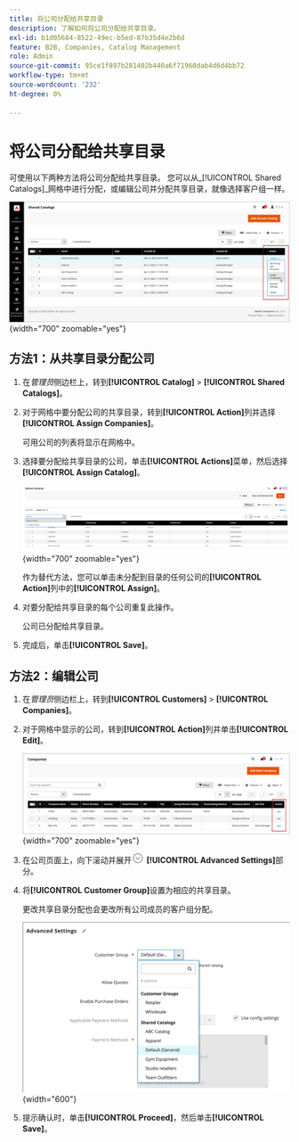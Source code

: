 ```yaml
---
title: 将公司分配给共享目录
description: 了解如何将公司分配给共享目录。
exl-id: b1d05684-8522-49ec-b5ed-87b35d4e2b6d
feature: B2B, Companies, Catalog Management
role: Admin
source-git-commit: 95ce1f897b281402b440a6f71960dab4d6d4bb72
workflow-type: tm+mt
source-wordcount: '232'
ht-degree: 0%

---
```


# 将公司分配给共享目录

可使用以下两种方法将公司分配给共享目录。 您可以从&#x200B;_[!UICONTROL Shared Catalogs]_网格中进行分配，或编辑公司并分配共享目录，就像选择客户组一样。

![分配公司](./assets/shared-catalog-assign-companies.png){width="700" zoomable="yes"}

## 方法1：从共享目录分配公司

1. 在&#x200B;_管理员_&#x200B;侧边栏上，转到&#x200B;**[!UICONTROL Catalog]** > **[!UICONTROL Shared Catalogs]**。

1. 对于网格中要分配公司的共享目录，转到&#x200B;**[!UICONTROL Action]**&#x200B;列并选择&#x200B;**[!UICONTROL Assign Companies]**。

   可用公司的列表将显示在网格中。

1. 选择要分配给共享目录的公司，单击&#x200B;**[!UICONTROL Actions]**&#x200B;菜单，然后选择&#x200B;**[!UICONTROL Assign Catalog]**。

   ![可用的公司](./assets/shared-catalog-assign-companies-grid-view.png){width="700" zoomable="yes"}

   作为替代方法，您可以单击未分配到目录的任何公司的&#x200B;**[!UICONTROL Action]**&#x200B;列中的&#x200B;**[!UICONTROL Assign]**。

1. 对要分配给共享目录的每个公司重复此操作。

   公司已分配给共享目录。

1. 完成后，单击&#x200B;**[!UICONTROL Save]**。

## 方法2：编辑公司

1. 在&#x200B;_管理员_&#x200B;侧边栏上，转到&#x200B;**[!UICONTROL Customers]** > **[!UICONTROL Companies]**。

1. 对于网格中显示的公司，转到&#x200B;**[!UICONTROL Action]**&#x200B;列并单击&#x200B;**[!UICONTROL Edit]**。

   ![编辑公司](./assets/companies-grid-edit.png){width="700" zoomable="yes"}

1. 在公司页面上，向下滚动并展开![扩展选择器](../assets/icon-display-expand.png) **[!UICONTROL Advanced Settings]**&#x200B;部分。

1. 将&#x200B;**[!UICONTROL Customer Group]**&#x200B;设置为相应的共享目录。

   更改共享目录分配也会更改所有公司成员的客户组分配。

   ![客户组/共享目录](./assets/company-advanced-settings-customer-group-admin.png){width="600"}

1. 提示确认时，单击&#x200B;**[!UICONTROL Proceed]**，然后单击&#x200B;**[!UICONTROL Save]**。
